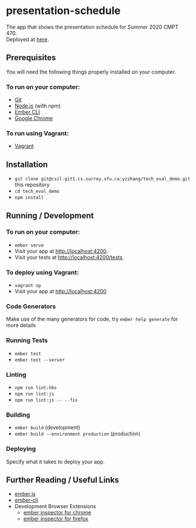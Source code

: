 # presentation-schedule

The app that shows the presentation schedule for Summer 2020 CMPT 470.  
Deployed at [here](https://thirsty-lamarr-b85622.netlify.app).

## Prerequisites

You will need the following things properly installed on your computer.

### To run on your computer:
* [Git](https://git-scm.com/)
* [Node.js](https://nodejs.org/) (with npm)
* [Ember CLI](https://ember-cli.com/)
* [Google Chrome](https://google.com/chrome/)  

### To run using Vagrant:
* [Vagrant](https://www.vagrantup.com/)

## Installation

* `git clone git@csil-git1.cs.surrey.sfu.ca:yzzhang/tech_eval_demo.git` this repository
* `cd tech_eval_demo`
* `npm install`

## Running / Development

### To run on your computer:
* `ember serve`
* Visit your app at [http://localhost:4200](http://localhost:4200).
* Visit your tests at [http://localhost:4200/tests](http://localhost:4200/tests).

### To deploy using Vagrant:
* `vagrant up`
* Visit your app at [http://localhost:4200](http://localhost:8080)

### Code Generators

Make use of the many generators for code, try `ember help generate` for more details

### Running Tests

* `ember test`
* `ember test --server`

### Linting

* `npm run lint:hbs`
* `npm run lint:js`
* `npm run lint:js -- --fix`

### Building

* `ember build` (development)
* `ember build --environment production` (production)

### Deploying

Specify what it takes to deploy your app.

## Further Reading / Useful Links

* [ember.js](https://emberjs.com/)
* [ember-cli](https://ember-cli.com/)
* Development Browser Extensions
  * [ember inspector for chrome](https://chrome.google.com/webstore/detail/ember-inspector/bmdblncegkenkacieihfhpjfppoconhi)
  * [ember inspector for firefox](https://addons.mozilla.org/en-US/firefox/addon/ember-inspector/)
